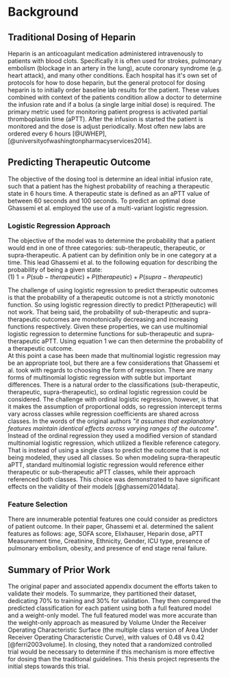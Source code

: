 # Background

## Traditional Dosing of Heparin 

Heparin is an anticoagulant medication administered intravenously to patients with blood clots. Specifically it is often used for strokes, pulmonary embolism (blockage in an artery in the lung), acute coronary syndrome (e.g. heart attack), and many other conditions. Each hospital has it's own set of protocols for how to dose heparin, but the general protocol for dosing heparin is to initially order baseline lab results for the patient. These values combined with context of the patients condition allow a doctor to determine the infusion rate and if a bolus (a single large initial dose) is required. The primary metric used for monitoring patient progress is activated partial thromboplastin time (aPTT). After the infusion is started the patient is monitored and the dose is adjust periodically. Most often new labs are ordered every 6 hours [@UWHEP], [@universityofwashingtonpharmacyservices2014].

<!--
After the introductory chapter, it seems fairly common to 
include a chapter that reviews the literature and 
introduces methodology used throughout the thesis.
-->



<!-- Explain what heparin is, how heparin is traditional prescribed.   -->
<!-- reference dosage guidelines which are in the appendix.  -->

<!-- ## High Level -->

<!-- At a high level explain what we want to do - remove doctors manual process/guessing heuristics.   -->
<!-- we want to predict the amount of heparin needed to get a therapeutic aPTT. explain aPTT is our marker for success. explain that there is a lot of data that can be used for predictions - explain how they selected their features.   -->

## Predicting Therapeutic Outcome

The objective of the dosing tool is determine an ideal initial infusion rate, such that a patient has the highest probability of reaching a therapeutic state in 6 hours time. A therapeutic state is defined as an aPTT value of between 60 seconds and 100 seconds. To predict an optimal dose Ghassemi et al. employed the use of a multi-variant logistic regression. 


### Logistic Regression Approach 

<!-- Logistic regression  -->
The objective of the model was to determine the probability that a patient would end in one of three categories: sub-therapeutic, therapeutic, or supra-therapeutic. A patient can by definition only be in one category at a time. This lead Ghassemi et al. to the following equation for describing the probability of being a given state:  
(1) $1 = P(sub-therapeutic) + P(therapeutic) + P(supra-therapeutic)$  

The challenge of using logistic regression to predict therapeutic outcomes is that the probability of a therapeutic outcome is not a strictly monotonic function. So using logistic regression directly to predict P(therapeutic) will not work. That being said, the probability of sub-therapeutic and supra-therapeutic outcomes are monotonically decreasing and increasing functions respectively. Given these properties, we can use multinomial logistic regression to determine functions for sub-therapeutic and supra-therapeutic aPTT. Using equation 1 we can then determine the probability of a therapeutic outcome.  
At this point a case has been made that multinomial logistic regression may be an appropriate tool, but there are a few considerations that Ghassemi et al. took with regards to choosing the form of regression. There are many forms of multinomial logistic regression with subtle but important differences. There is a natural order to the classifications (sub-therapeutic, therapeutic, supra-therapeutic), so ordinal logistic regression could be considered. The challenge with ordinal logistic regression, however, is that it makes the assumption of proportional odds, so regression intercept terms vary across classes while regression coefficients are shared across classes. In the words of the original authors *"it assumes that explanatory features maintain identical effects across varying ranges of the outcome"*. Instead of the ordinal regression they used a modified version of standard multinomial logistic regression, which utilized a flexible reference category. That is instead of using a single class to predict the outcome that is not being modeled, they used all classes. So when modeling supra-therapeutic aPTT, standard multinomial logistic regression would reference either therapeutic or sub-therapeutic aPTT classes, while their approach referenced both classes. This choice was demonstrated to have significant effects on the validity of their models [@ghassemi2014data].   


<!-- To predict the probability of a therapeutic outcome  -->

<!-- explain different techniques that could be used (svm, logistic regression, others listed in their paper)   -->
<!-- then explain that mohammad et al chose to use logistic regression because it had a natural relationship with this...   -->


<!-- explain what logistic regression is and how they used the multiparameter model.   -->
<!-- explain how they choose features for the model.   -->
<!-- explain assumption of proportional odds-   -->


### Feature Selection 
There are innumerable potential features one could consider as predictors of patient outcome. In their paper, Ghassemi et al. determined the salient features as follows: age, SOFA score, Elixhauser, Heparin dose, aPTT Measurement time, Creatinine, Ethnicity, Gender, ICU type, presence of pulmonary embolism, obesity, and presence of end stage renal failure. 


## Summary of Prior Work

The original paper and associated appendix document the efforts taken to validate their models. To summarize, they partitioned their dataset, dedicating 70% to training and 30% for validation. They then compared the predicted classification for each patient using both a full featured model and a weight-only model. The full featured model was more accurate than the weight-only approach as measured by Volume Under the Receiver Operating Characteristic Surface (the multiple class version of Area Under Receiver Operating Characteristic Curve), with values of 0.48 vs 0.42 [@ferri2003volume]. In closing, they noted that a randomized controlled trial would be necessary to determine if this mechanism is more effective for dosing than the traditional guidelines. This thesis project represents the initial steps towards this trial. 

<!-- Summary of the results from their paper.  It is better than weight based system alone.   -->
<!-- They weren't able to test if it was better than an actual doctor because you'd need to have the system in place to do that. That is where this system/survey comes into play.   -->

<!-- Insert an unordered list -->

<!-- - first item in the list
- second item in the list
- third item in the list

 -->


